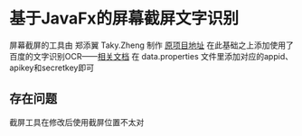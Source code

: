 # 基于JavaFx的屏幕截屏文字识别
屏幕截屏的工具由 郑添翼 Taky.Zheng 制作
[原项目地址](https://gitee.com/zhengtianyi/JavaFXScreenshots)
在此基础之上添加使用了百度的文字识别OCR——[相关文档](https://cloud.baidu.com/doc/OCR/index.html)
在 data.properties 文件里添加对应的appid、apikey和secretkey即可
## 存在问题
截屏工具在修改后使用截屏位置不太对
